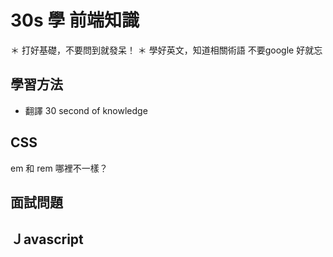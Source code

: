 # 30s 學   前端知識

＊ 打好基礎，不要問到就發呆！
＊ 學好英文，知道相關術語 不要google 好就忘

## 學習方法
 *  翻譯 30 second of knowledge
 
 
## CSS

em 和  rem 哪裡不一樣？

## 面試問題



## Ｊavascript

